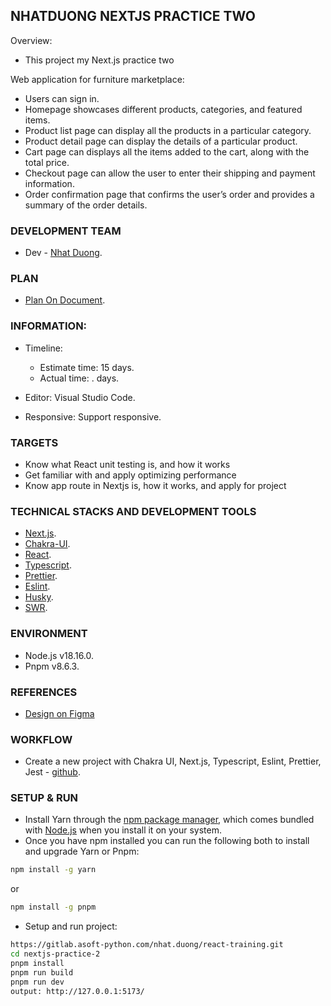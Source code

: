 ## NHATDUONG NEXTJS PRACTICE TWO

Overview:

- This project my Next.js practice two

Web application for furniture marketplace:

- Users can sign in.
- Homepage showcases different products, categories, and featured items.
- Product list page can display all the products in a particular category.
- Product detail page can display the details of a particular product.
- Cart page can displays all the items added to the cart, along with the total price.
- Checkout page can allow the user to enter their shipping and payment information.
- Order confirmation page that confirms the user’s order and provides a summary of the order details.


### DEVELOPMENT TEAM

- Dev - [Nhat Duong](nhat.duong@asnet.com.vn).

### PLAN

- [Plan On Document](https://docs.google.com/document/d/1Cs8TiMPgTIlmdGmJEKn4Hh34PT2c1GkUw2VJbIrfcUE/edit?usp=sharing).

### INFORMATION:

- Timeline:

  - Estimate time: 15 days.
  - Actual time: . days.

- Editor: Visual Studio Code.
- Responsive: Support responsive.

### TARGETS

- Know what React unit testing is, and how it works
- Get familiar with and apply optimizing performance
- Know app route in Nextjs is, how it works, and apply for project

### TECHNICAL STACKS AND DEVELOPMENT TOOLS

- [Next.js](https://nextjs.org/).
- [Chakra-UI](https://chakra-ui.com/).
- [React](https://reactjs.org/docs/introducing-jsx.html).
- [Typescript](https://www.typescriptlang.org/docs/handbook/react.html).
- [Prettier](https://prettier.io/).
- [Eslint](https://eslint.org/).
- [Husky](https://typicode.github.io/husky/#/).
- [SWR](https://swr.vercel.app/docs/getting-started).

### ENVIRONMENT

- Node.js v18.16.0.
- Pnpm v8.6.3.

### REFERENCES

- [Design on Figma](https://www.figma.com/file/qO1ZS6c4V1dmQqwIzxgN84/NextJS-Practice-1?node-id=16%3A0&t=dsZtLVarmK1mAVvo-1)

### WORKFLOW

- Create a new project with Chakra UI, Next.js, Typescript, Eslint, Prettier, Jest - [github](https://github.com/abhishekbhardwaj/chakraui-react-next.js-typescript-eslint-jest-starter).

### SETUP & RUN

- Install Yarn through the [npm package manager](https://www.npmjs.com/), which comes bundled with [Node.js](https://nodejs.org/en/) when you install it on your system.
- Once you have npm installed you can run the following both to install and upgrade Yarn or Pnpm:

```bash
npm install -g yarn
```

or

```bash
npm install -g pnpm
```

- Setup and run project:

```bash
https://gitlab.asoft-python.com/nhat.duong/react-training.git
cd nextjs-practice-2
pnpm install
pnpm run build
pnpm run dev
output: http://127.0.0.1:5173/
```
